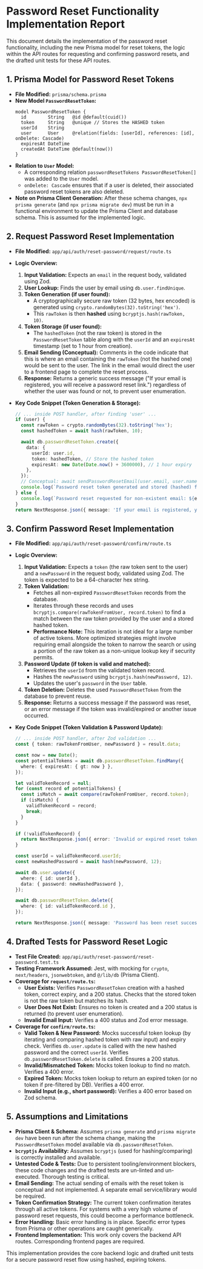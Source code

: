 # Password Reset Functionality Implementation Report

This document details the implementation of the password reset functionality, including the new Prisma model for reset tokens, the logic within the API routes for requesting and confirming password resets, and the drafted unit tests for these API routes.

## 1. Prisma Model for Password Reset Tokens

*   **File Modified:** `prisma/schema.prisma`
*   **New Model `PasswordResetToken`:**
    ```prisma
    model PasswordResetToken {
      id        String   @id @default(cuid())
      token     String   @unique // Stores the HASHED token
      userId    String
      user      User     @relation(fields: [userId], references: [id], onDelete: Cascade)
      expiresAt DateTime
      createdAt DateTime @default(now())
    }
    ```
*   **Relation to `User` Model:**
    *   A corresponding relation `passwordResetTokens PasswordResetToken[]` was added to the `User` model.
    *   `onDelete: Cascade` ensures that if a user is deleted, their associated password reset tokens are also deleted.
*   **Note on Prisma Client Generation:** After these schema changes, `npx prisma generate` (and `npx prisma migrate dev`) must be run in a functional environment to update the Prisma Client and database schema. This is assumed for the implemented logic.

## 2. Request Password Reset Implementation

*   **File Modified:** `app/api/auth/reset-password/request/route.ts`
*   **Logic Overview:**
    1.  **Input Validation:** Expects an `email` in the request body, validated using Zod.
    2.  **User Lookup:** Finds the user by email using `db.user.findUnique`.
    3.  **Token Generation (if user found):**
        *   A cryptographically secure raw token (32 bytes, hex encoded) is generated using `crypto.randomBytes(32).toString('hex')`.
        *   This `rawToken` is then **hashed** using `bcryptjs.hash(rawToken, 10)`.
    4.  **Token Storage (if user found):**
        *   The `hashedToken` (not the raw token) is stored in the `PasswordResetToken` table along with the `userId` and an `expiresAt` timestamp (set to 1 hour from creation).
    5.  **Email Sending (Conceptual):** Comments in the code indicate that this is where an email containing the `rawToken` (not the hashed one) would be sent to the user. The link in the email would direct the user to a frontend page to complete the reset process.
    6.  **Response:** Returns a generic success message ("If your email is registered, you will receive a password reset link.") regardless of whether the user was found or not, to prevent user enumeration.

*   **Key Code Snippet (Token Generation & Storage):**
    ```typescript
    // ... inside POST handler, after finding 'user' ...
    if (user) {
      const rawToken = crypto.randomBytes(32).toString('hex');
      const hashedToken = await hash(rawToken, 10);

      await db.passwordResetToken.create({
        data: {
          userId: user.id,
          token: hashedToken, // Store the hashed token
          expiresAt: new Date(Date.now() + 3600000), // 1 hour expiry
        },
      });
      // Conceptual: await sendPasswordResetEmail(user.email, user.name, resetLinkWithRawToken);
      console.log(`Password reset token generated and stored (hashed) for user: ${user.email}. Raw token (for email): ${rawToken}.`);
    } else {
      console.log(`Password reset requested for non-existent email: ${email}. No token generated or stored.`);
    }
    return NextResponse.json({ message: 'If your email is registered, you will receive a password reset link.' });
    ```

## 3. Confirm Password Reset Implementation

*   **File Modified:** `app/api/auth/reset-password/confirm/route.ts`
*   **Logic Overview:**
    1.  **Input Validation:** Expects a `token` (the raw token sent to the user) and a `newPassword` in the request body, validated using Zod. The token is expected to be a 64-character hex string.
    2.  **Token Validation:**
        *   Fetches all non-expired `PasswordResetToken` records from the database.
        *   Iterates through these records and uses `bcryptjs.compare(rawTokenFromUser, record.token)` to find a match between the raw token provided by the user and a stored hashed token.
        *   **Performance Note:** This iteration is not ideal for a large number of active tokens. More optimized strategies might involve requiring email alongside the token to narrow the search or using a portion of the raw token as a non-unique lookup key if security permits.
    3.  **Password Update (if token is valid and matched):**
        *   Retrieves the `userId` from the validated token record.
        *   Hashes the `newPassword` using `bcryptjs.hash(newPassword, 12)`.
        *   Updates the user's `password` in the `User` table.
    4.  **Token Deletion:** Deletes the used `PasswordResetToken` from the database to prevent reuse.
    5.  **Response:** Returns a success message if the password was reset, or an error message if the token was invalid/expired or another issue occurred.

*   **Key Code Snippet (Token Validation & Password Update):**
    ```typescript
    // ... inside POST handler, after Zod validation ...
    const { token: rawTokenFromUser, newPassword } = result.data;

    const now = new Date();
    const potentialTokens = await db.passwordResetToken.findMany({
      where: { expiresAt: { gt: now } },
    });

    let validTokenRecord = null;
    for (const record of potentialTokens) {
      const isMatch = await compare(rawTokenFromUser, record.token);
      if (isMatch) {
        validTokenRecord = record;
        break;
      }
    }

    if (!validTokenRecord) {
      return NextResponse.json({ error: 'Invalid or expired reset token.' }, { status: 400 });
    }

    const userId = validTokenRecord.userId;
    const newHashedPassword = await hash(newPassword, 12);

    await db.user.update({
      where: { id: userId },
      data: { password: newHashedPassword },
    });

    await db.passwordResetToken.delete({
      where: { id: validTokenRecord.id },
    });

    return NextResponse.json({ message: 'Password has been reset successfully.' });
    ```

## 4. Drafted Tests for Password Reset Logic

*   **Test File Created:** `app/api/auth/reset-password/reset-password.test.ts`
*   **Testing Framework Assumed:** Jest, with mocking for `crypto`, `next/headers`, `jsonwebtoken`, and `@/lib/db` (Prisma Client).
*   **Coverage for `request/route.ts`:**
    *   **User Exists:** Verifies `PasswordResetToken` creation with a hashed token, correct expiry, and a 200 status. Checks that the stored token is not the raw token but matches its hash.
    *   **User Does Not Exist:** Ensures no token is created and a 200 status is returned (to prevent user enumeration).
    *   **Invalid Email Input:** Verifies a 400 status and Zod error message.
*   **Coverage for `confirm/route.ts`:**
    *   **Valid Token & New Password:** Mocks successful token lookup (by iterating and comparing hashed token with raw input) and expiry check. Verifies `db.user.update` is called with the new hashed password and the correct `userId`. Verifies `db.passwordResetToken.delete` is called. Ensures a 200 status.
    *   **Invalid/Mismatched Token:** Mocks token lookup to find no match. Verifies a 400 error.
    *   **Expired Token:** Mocks token lookup to return an expired token (or no token if pre-filtered by DB). Verifies a 400 error.
    *   **Invalid Input (e.g., short password):** Verifies a 400 error based on Zod schema.

## 5. Assumptions and Limitations

*   **Prisma Client & Schema:** Assumes `prisma generate` and `prisma migrate dev` have been run after the schema change, making the `PasswordResetToken` model available via `db.passwordResetToken`.
*   **`bcryptjs` Availability:** Assumes `bcryptjs` (used for hashing/comparing) is correctly installed and available.
*   **Untested Code & Tests:** Due to persistent tooling/environment blockers, these code changes and the drafted tests are un-linted and un-executed. Thorough testing is critical.
*   **Email Sending:** The actual sending of emails with the reset token is conceptual and not implemented. A separate email service/library would be required.
*   **Token Confirmation Strategy:** The current token confirmation iterates through all active tokens. For systems with a very high volume of password reset requests, this could become a performance bottleneck.
*   **Error Handling:** Basic error handling is in place. Specific error types from Prisma or other operations are caught generically.
*   **Frontend Implementation:** This work only covers the backend API routes. Corresponding frontend pages are required.

This implementation provides the core backend logic and drafted unit tests for a secure password reset flow using hashed, expiring tokens.
